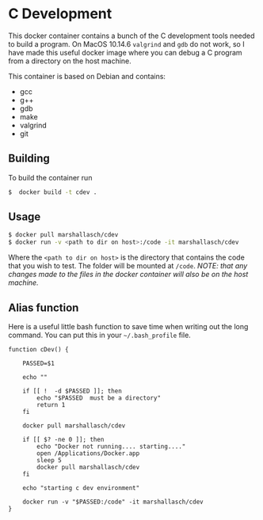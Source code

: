 
# C Development

This docker container contains a bunch of the C development tools needed to build a program.
On MacOS 10.14.6 `valgrind` and `gdb` do not work, so I have made this useful docker image where
you can debug a C program from a directory on the host machine.

This container is based on Debian and contains:

- gcc
- g++
- gdb
- make
- valgrind
- git


## Building

To build the container run

```bash
$  docker build -t cdev .
```

## Usage



```bash
$ docker pull marshallasch/cdev
$ docker run -v <path to dir on host>:/code -it marshallasch/cdev
```


Where the `<path to dir on host>` is the directory that contains the code that you wish to test.
The folder will be mounted at `/code`. *NOTE: that any changes made to the files in the docker container
will also be on the host machine.*



## Alias function

Here is a useful little bash function to save time when writing out the long command. You can put this in your `~/.bash_profile`
file.


```
function cDev() {

    PASSED=$1

    echo ""

    if [[ !  -d $PASSED ]]; then
        echo "$PASSED  must be a directory"
        return 1
    fi

    docker pull marshallasch/cdev

    if [[ $? -ne 0 ]]; then
        echo "Docker not running.... starting...."
        open /Applications/Docker.app
        sleep 5
        docker pull marshallasch/cdev
    fi

    echo "starting c dev environment"

    docker run -v "$PASSED:/code" -it marshallasch/cdev
}
```

